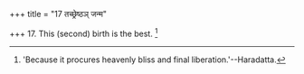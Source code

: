 +++
title = "17 तच्छ्रेष्ठञ् जन्म"

+++
17. This (second) birth is the best. [^11] 


[^11]:  'Because it procures heavenly bliss and final liberation.'--Haradatta.
